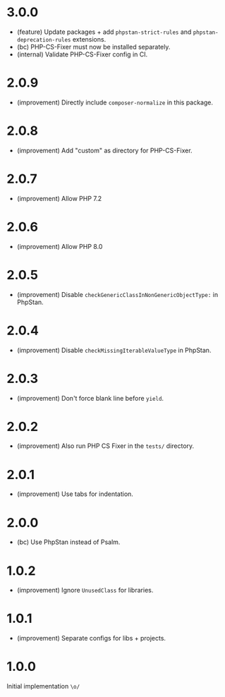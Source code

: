 3.0.0
=====

*   (feature) Update packages + add `phpstan-strict-rules` and `phpstan-deprecation-rules` extensions.
*	(bc) PHP-CS-Fixer must now be installed separately.
*	(internal) Validate PHP-CS-Fixer config in CI.


2.0.9
=====

*   (improvement) Directly include `composer-normalize` in this package.


2.0.8
=====

*   (improvement) Add "custom" as directory for PHP-CS-Fixer.


2.0.7
=====

*   (improvement) Allow PHP 7.2


2.0.6
=====

*   (improvement) Allow PHP 8.0


2.0.5
=====

*   (improvement) Disable `checkGenericClassInNonGenericObjectType:` in PhpStan.


2.0.4
=====

*   (improvement) Disable `checkMissingIterableValueType` in PhpStan.


2.0.3
=====

*   (improvement) Don't force blank line before `yield`.


2.0.2
=====

*   (improvement) Also run PHP CS Fixer in the `tests/` directory.


2.0.1
=====

*   (improvement) Use tabs for indentation.


2.0.0
=====

*   (bc) Use PhpStan instead of Psalm.


1.0.2
=====

*   (improvement) Ignore `UnusedClass` for libraries.


1.0.1
=====

*   (improvement) Separate configs for libs + projects.


1.0.0
=====

Initial implementation `\o/`
